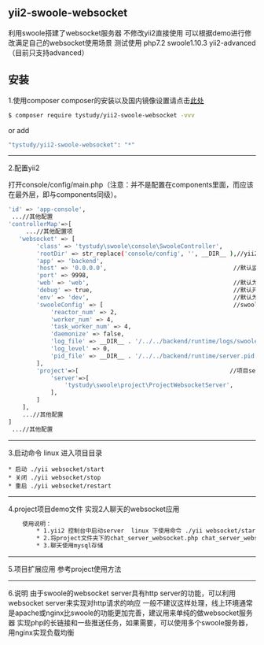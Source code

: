 yii2-swoole-websocket
---------------
利用swoole搭建了websocket服务器  不修改yii2直接使用  可以根据demo进行修改满足自己的websocket使用场景
测试使用 php7.2 swoole1.10.3 yii2-advanced（目前只支持advanced）

安装
---------------
1.使用composer
composer的安装以及国内镜像设置请点击[此处](http://www.phpcomposer.com/)

```bash
$ composer require tystudy/yii2-swoole-websocket -vvv
```
or add

```bash
"tystudy/yii2-swoole-websocket": "*"
```

-------------
2.配置yii2

打开console/config/main.php（注意：并不是配置在components里面，而应该在最外层，即与components同级）。

```bash
'id' => 'app-console',
 ...//其他配置
'controllerMap'=>[
     ...//其他配置项
   'websocket' => [
		'class' => 'tystudy\swoole\console\SwooleController',
		'rootDir' => str_replace('console/config', '', __DIR__ ),//yii2项目根路径
		'app' => 'backend',
		'host' => '0.0.0.0',                                    //默认监听所有机器  可以填写127.0.0.1只监听本机 详见swoole文档
		'port' => 9998,
		'web' => 'web',                                         //默认为web rootDir app web目的是拼接yii2的根目录
		'debug' => true,                                        //默认开启debug，上线应置为false
		'env' => 'dev',                                         //默认为dev，上线应置为prod 
		'swooleConfig' => [                                     //swoole 相关配置 详见swoole文档
			'reactor_num' => 2,                                
			'worker_num' => 4,
			'task_worker_num' => 4,
			'daemonize' => false,
			'log_file' => __DIR__ . '/../../backend/runtime/logs/swoole.log',
			'log_level' => 0,
			'pid_file' => __DIR__ . '/../../backend/runtime/server.pid',
		],
		'project'=>[                                           //项目server路径 根据实际情况填写
			'server'=>[
				'tystudy\swoole\project\ProjectWebsocketServer',
			],
		]  
	],
    ...//其他配置
]
 ...//其他配置
```

-------------
3.启动命令
linux 进入项目目录

    * 启动 ./yii websocket/start
    * 关闭 ./yii websocket/stop
    * 重启 ./yii websocket/restart    

-------------
4.project项目demo文件 实现2人聊天的websocket应用
```bash
	使用说明：
		* 1.yii2 控制台中启动server  linux 下使用命令 ./yii websocket/start  
		* 2.将project文件夹下的chat_server_websocket.php chat_server_websocket2.php 放任意可访问目录，修改websocket server IP
		* 3.聊天使用mysql存储 
```
-------------
5.项目扩展应用
	参考project使用方法		
		
-------------
6.说明
  由于swoole的websocket server具有http server的功能，可以利用websocket server来实现对http请求的响应 
   一般不建议这样处理，线上环境通常是apache或nginx比swoole的功能更加完善，建议用来单纯的做websocket服务器
  实现php的长链接和一些推送任务，如果需要，可以使用多个swoole服务器，用nginx实现负载均衡
   